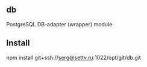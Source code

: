 db
-----

PostgreSQL DB-adapter (wrapper) module


Install
--------

npm install git+ssh://serg@settv.ru:1022/opt/git/db.git
